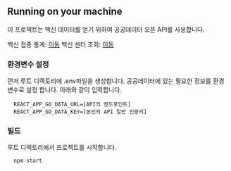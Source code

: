 ## Running on your machine

이 프로젝트는 백신 데이터를 얻기 위하여 공공데이터 오픈 API를 사용합니다.

백신 접종 통계: [이동](https://data.go.kr/data/15077756/openapi.do)
백신 센터 조회: [이동](https://data.go.kr/data/15077586/openapi.do)

### 환경변수 설정

먼저 루트 디렉토리에 .env파일을 생성합니다. 공공데이터에 있는 필요한 정보를 환경 변수로 설정 합니다. 아래와 같이 입력합니다.

```
  REACT_APP_GO_DATA_URL=[API의 엔드포인트]
  REACT_APP_GO_DATA_KEY=[본인의 API 일반 인증키]
```

### 빌드

루트 디렉토리에서 프로젝트를 시작합니다.

```
  npm start
```
